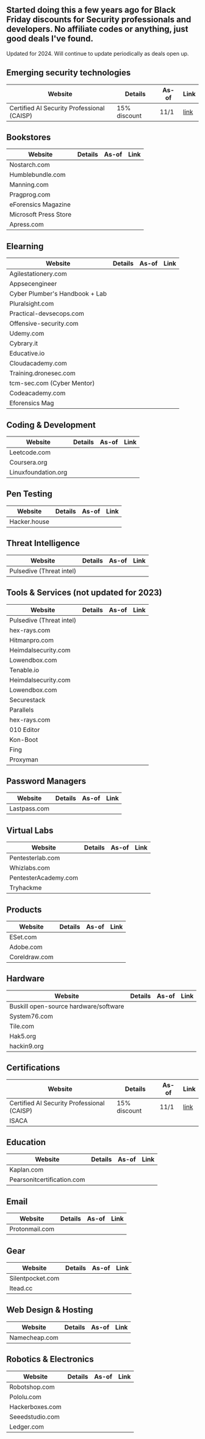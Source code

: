 ## Started doing this a few years ago for Black Friday discounts for Security professionals and developers. No affiliate codes or anything, just good deals I've found.

Updated for 2024. Will continue to update periodically as deals open up.

## Emerging security technologies

| Website                 | Details | As-of | Link |
|-------------------------|---------|-------|------|
| Certified AI Security Professional (CAISP) | 15% discount | 11/1 | [link](https://www.practical-devsecops.com/black-friday/)    |

## Bookstores

| Website                 | Details | As-of | Link |
|-------------------------|---------|-------|------|
| Nostarch.com            |         |       |      |
| Humblebundle.com        |         |       |      |
| Manning.com             |         |       |      |
| Pragprog.com            |         |       |      |
| eForensics Magazine     |         |       |      |
| Microsoft Press Store   |         |       |      |
| Apress.com              |         |       |      |

## Elearning

| Website                 | Details | As-of | Link |
|-------------------------|---------|-------|------|
| Agilestationery.com     |         |       |      |
| Appsecengineer          |         |       |      |
| Cyber Plumber's Handbook + Lab | |       |      |
| Pluralsight.com         |         |       |      |
| Practical-devsecops.com |         |       |      |
| Offensive-security.com  |         |       |      |
| Udemy.com               |         |       |      |
| Cybrary.it              |         |       |      |
| Educative.io            |         |       |      |
| Cloudacademy.com        |         |       |      |
| Training.dronesec.com   |         |       |      |
| tcm-sec.com (Cyber Mentor) |     |       |      |
| Codeacademy.com         |         |       |      |
| Eforensics Mag          |         |       |      |

## Coding & Development

| Website                 | Details | As-of | Link |
|-------------------------|---------|-------|------|
| Leetcode.com            |         |       |      |
| Coursera.org            |         |       |      |
| Linuxfoundation.org     |         |       |      |

## Pen Testing

| Website                 | Details | As-of | Link |
|-------------------------|---------|-------|------|
| Hacker.house            |         |       |      |

## Threat Intelligence

| Website                 | Details | As-of | Link |
|-------------------------|---------|-------|------|
| Pulsedive (Threat intel) |        |       |      |

## Tools & Services (not updated for 2023)

| Website                 | Details | As-of | Link |
|-------------------------|---------|-------|------|
| Pulsedive (Threat intel) |        |       |      |
| hex-rays.com            |         |       |      |
| Hitmanpro.com           |         |       |      |
| Heimdalsecurity.com     |         |       |      |
| Lowendbox.com           |         |       |      |
| Tenable.io              |         |       |      |
| Heimdalsecurity.com     |         |       |      |
| Lowendbox.com           |         |       |      |
| Securestack             |         |       |      |
| Parallels               |         |       |      |
| hex-rays.com            |         |       |      |
| 010 Editor              |         |       |      |
| Kon-Boot                |         |       |      |
| Fing                    |         |       |      |
| Proxyman                |         |       |      |

## Password Managers

| Website                 | Details | As-of | Link |
|-------------------------|---------|-------|------|
| Lastpass.com            |         |       |      |

## Virtual Labs

| Website                 | Details | As-of | Link |
|-------------------------|---------|-------|------|
| Pentesterlab.com        |         |       |      |
| Whizlabs.com            |         |       |      |
| PentesterAcademy.com    |         |       |      |
| Tryhackme               |         |       |      |

## Products

| Website                 | Details | As-of | Link |
|-------------------------|---------|-------|------|
| ESet.com                |         |       |      |
| Adobe.com               |         |       |      |
| Coreldraw.com           |         |       |      |

## Hardware

| Website                 | Details | As-of | Link |
|-------------------------|---------|-------|------|
| Buskill open-source hardware/software | |       |      |
| System76.com            |         |       |      |
| Tile.com                |         |       |      |
| Hak5.org                |         |       |      |
| hackin9.org             |         |       |      |

## Certifications

| Website                 | Details | As-of | Link |
|-------------------------|---------|-------|------|
| Certified AI Security Professional (CAISP) | 15% discount | 11/1 | [link](https://www.practical-devsecops.com/black-friday/)    |
| ISACA                  |         |       |      |

## Education

| Website                 | Details | As-of | Link |
|-------------------------|---------|-------|------|
| Kaplan.com             |         |       |      |
| Pearsonitcertification.com |     |       |      |

## Email

| Website                 | Details | As-of | Link |
|-------------------------|---------|-------|------|
| Protonmail.com          |         |       |      |

## Gear

| Website                 | Details | As-of | Link |
|-------------------------|---------|-------|------|
| Silentpocket.com        |         |       |      |
| Itead.cc                |         |       |      |

## Web Design & Hosting

| Website                 | Details | As-of | Link |
|-------------------------|---------|-------|------|
| Namecheap.com           |         |       |      |

## Robotics & Electronics

| Website                 | Details | As-of | Link |
|-------------------------|---------|-------|------|
| Robotshop.com           |         |       |      |
| Pololu.com              |         |       |      |
| Hackerboxes.com         |         |       |      |
| Seeedstudio.com         |         |       |      |
| Ledger.com              |         |       |      |
